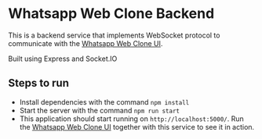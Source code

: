 # Whatsapp Web Clone Backend

This is a backend service that implements WebSocket protocol to communicate with the [Whatsapp Web Clone UI](https://github.com/EmekaMomodu/WhatsAppWebClone).

Built using Express and Socket.IO

## Steps to run

- Install dependencies with the command `npm install`
- Start the server with the command `npm run start`
- This application should start running on `http://localhost:5000/`. Run the [Whatsapp Web Clone UI](https://github.com/EmekaMomodu/WhatsAppWebClone#readme) together with this service to see it in action.
